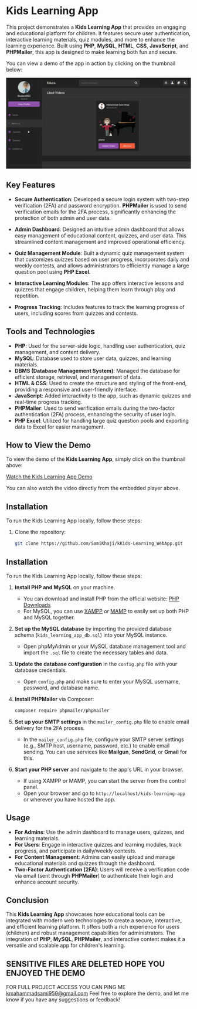 # Kids Learning App

This project demonstrates a **Kids Learning App** that provides an engaging and educational platform for children. It features secure user authentication, interactive learning materials, quiz modules, and more to enhance the learning experience. Built using **PHP**, **MySQL**, **HTML**, **CSS**, **JavaScript**, and **PHPMailer**, this app is designed to make learning both fun and secure.

You can view a demo of the app in action by clicking on the thumbnail below:

[![Kids Learning App Demo](https://github.com/SamiKhaji/Kids_Learning_WebApp/blob/main/images/demo1.jpg)](https://www.dropbox.com/scl/fi/7hzyput3i3oe8207xqhib/Kids_Learning_App_Demo-Made-with-Clipchamp_1735755338412.mp4?rlkey=8yvedijmpieuwuxdyij9ubqom&st=58b7ci6i&dl=0)


## Key Features

- **Secure Authentication**: Developed a secure login system with two-step verification (2FA) and password encryption. **PHPMailer** is used to send verification emails for the 2FA process, significantly enhancing the protection of both admin and user data.
  
- **Admin Dashboard**: Designed an intuitive admin dashboard that allows easy management of educational content, quizzes, and user data. This streamlined content management and improved operational efficiency.
  
- **Quiz Management Module**: Built a dynamic quiz management system that customizes quizzes based on user progress, incorporates daily and weekly contests, and allows administrators to efficiently manage a large question pool using **PHP Excel**.
  
- **Interactive Learning Modules**: The app offers interactive lessons and quizzes that engage children, helping them learn through play and repetition.
  
- **Progress Tracking**: Includes features to track the learning progress of users, including scores from quizzes and contests.

## Tools and Technologies

- **PHP**: Used for the server-side logic, handling user authentication, quiz management, and content delivery.
- **MySQL**: Database used to store user data, quizzes, and learning materials.
- **DBMS (Database Management System)**: Managed the database for efficient storage, retrieval, and management of data.
- **HTML & CSS**: Used to create the structure and styling of the front-end, providing a responsive and user-friendly interface.
- **JavaScript**: Added interactivity to the app, such as dynamic quizzes and real-time progress tracking.
- **PHPMailer**: Used to send verification emails during the two-factor authentication (2FA) process, enhancing the security of user login.
- **PHP Excel**: Utilized for handling large quiz question pools and exporting data to Excel for easier management.

## How to View the Demo

To view the demo of the **Kids Learning App**, simply click on the thumbnail above:

[Watch the Kids Learning App Demo](https://www.dropbox.com/scl/fi/7hzyput3i3oe8207xqhib/Kids_Learning_App_Demo-Made-with-Clipchamp_1735755338412.mp4?rlkey=8yvedijmpieuwuxdyij9ubqom&st=58b7ci6i&dl=0)

You can also watch the video directly from the embedded player above.

## Installation

To run the Kids Learning App locally, follow these steps:

1. Clone the repository:
   ```bash
   git clone https://github.com/SamiKhaji/kKids-Learning_WebApp.git
## Installation

To run the Kids Learning App locally, follow these steps:

1. **Install PHP and MySQL** on your machine.
    - You can download and install PHP from the official website: [PHP Downloads](https://www.php.net/downloads.php)
    - For MySQL, you can use [XAMPP](https://www.apachefriends.org/index.html) or [MAMP](https://www.mamp.info/en/) to easily set up both PHP and MySQL together.

2. **Set up the MySQL database** by importing the provided database schema (`kids_learning_app_db.sql`) into your MySQL instance.
    - Open phpMyAdmin or your MySQL database management tool and import the `.sql` file to create the necessary tables and data.

3. **Update the database configuration** in the `config.php` file with your database credentials.
    - Open `config.php` and make sure to enter your MySQL username, password, and database name.

4. **Install PHPMailer** via Composer:
    ```bash
    composer require phpmailer/phpmailer
    ```

5. **Set up your SMTP settings** in the `mailer_config.php` file to enable email delivery for the 2FA process.
    - In the `mailer_config.php` file, configure your SMTP server settings (e.g., SMTP host, username, password, etc.) to enable email sending. You can use services like **Mailgun**, **SendGrid**, or **Gmail** for this.

6. **Start your PHP server** and navigate to the app's URL in your browser.
    - If using XAMPP or MAMP, you can start the server from the control panel.
    - Open your browser and go to `http://localhost/kids-learning-app` or wherever you have hosted the app.

## Usage

- **For Admins**: Use the admin dashboard to manage users, quizzes, and learning materials.
- **For Users**: Engage in interactive quizzes and learning modules, track progress, and participate in daily/weekly contests.
- **For Content Management**: Admins can easily upload and manage educational materials and quizzes through the dashboard.
- **Two-Factor Authentication (2FA)**: Users will receive a verification code via email (sent through **PHPMailer**) to authenticate their login and enhance account security.

## Conclusion

This **Kids Learning App** showcases how educational tools can be integrated with modern web technologies to create a secure, interactive, and efficient learning platform. It offers both a rich experience for users (children) and robust management capabilities for administrators. The integration of **PHP**, **MySQL**, **PHPMailer**, and interactive content makes it a versatile and scalable app for children's learning.
## SENSITIVE FILES ARE DELETED HOPE YOU ENJOYED THE DEMO
FOR FULL PROJECT ACCESS YOU CAN PING ME kmahammadsami959@gmail.com
Feel free to explore the demo, and let me know if you have any suggestions or feedback!

